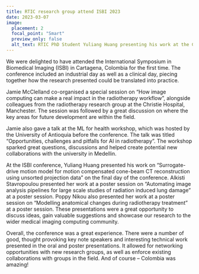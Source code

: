 ```yaml
---
title: RTIC research group attend ISBI 2023
date: 2023-03-07
image:
  placement: 2
  focal_point: "Smart"
  preview_only: false
  alt_text: RTIC PhD Student Yuliang Huang presenting his work at the CT imaging session.
---
```


We were delighted to have attended the International Symposium in Biomedical Imaging (ISBI) in Cartagena, Colombia for the first time. The conference included an industrial day as well as a clinical day, piecing together how the research presented could be translated into practice. 

<!--more-->
Jamie McClelland co-organised a special session on “How image computing can make a real impact in the radiotherapy workflow”, alongside colleagues from the radiotherapy research group at the Christie Hospital, Manchester. The session was followed by a great discussion on where the key areas for future development are within the field. 


Jamie also gave a talk at the ML for health workshop, which was hosted by the University of Antioquia before the conference. The talk was titled “Opportunities, challenges and pitfalls for AI in radiotherapy”. The workshop sparked great questions, discussions and helped create potential new collaborations with the university in Medellin. 


At the ISBI conference, Yuliang Huang presented his work on “Surrogate-drive motion model for motion compensated cone-beam CT reconstruction using unsorted projection data” on the final day of the conference. Alkisti Stavropoulou presented her work at a poster session on “Automating image analysis pipelines for large scale studies of radiation induced lung damage” at a poster session. Poppy Nikou also presented her work at a poster session on “Modelling anatomical changes during radiotherapy treatment” at a poster session. These presentations were a great opportunity to discuss ideas, gain valuable suggestions and showcase our research to the wider medical imaging computing community. 


Overall, the conference was a great experience. There were a number of good, thought provoking key note speakers and interesting technical work presented in the oral and poster presentations. It allowed for networking opportunities with new research groups, as well as enforce existing collaborations with groups in the field. And of course – Colombia was amazing!



